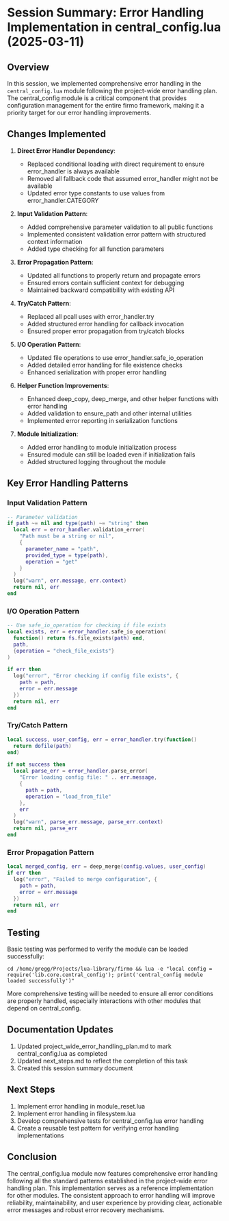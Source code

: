 # Session Summary: Error Handling Implementation in central_config.lua (2025-03-11)

## Overview

In this session, we implemented comprehensive error handling in the `central_config.lua` module following the project-wide error handling plan. The central_config module is a critical component that provides configuration management for the entire firmo framework, making it a priority target for our error handling improvements.

## Changes Implemented

1. **Direct Error Handler Dependency**:
   - Replaced conditional loading with direct requirement to ensure error_handler is always available
   - Removed all fallback code that assumed error_handler might not be available
   - Updated error type constants to use values from error_handler.CATEGORY

2. **Input Validation Pattern**:
   - Added comprehensive parameter validation to all public functions
   - Implemented consistent validation error pattern with structured context information
   - Added type checking for all function parameters

3. **Error Propagation Pattern**:
   - Updated all functions to properly return and propagate errors
   - Ensured errors contain sufficient context for debugging
   - Maintained backward compatibility with existing API

4. **Try/Catch Pattern**:
   - Replaced all pcall uses with error_handler.try
   - Added structured error handling for callback invocation
   - Ensured proper error propagation from try/catch blocks

5. **I/O Operation Pattern**:
   - Updated file operations to use error_handler.safe_io_operation
   - Added detailed error handling for file existence checks
   - Enhanced serialization with proper error handling

6. **Helper Function Improvements**:
   - Enhanced deep_copy, deep_merge, and other helper functions with error handling
   - Added validation to ensure_path and other internal utilities
   - Implemented error reporting in serialization functions

7. **Module Initialization**:
   - Added error handling to module initialization process
   - Ensured module can still be loaded even if initialization fails
   - Added structured logging throughout the module

## Key Error Handling Patterns

### Input Validation Pattern

```lua
-- Parameter validation
if path ~= nil and type(path) ~= "string" then
  local err = error_handler.validation_error(
    "Path must be a string or nil",
    {
      parameter_name = "path",
      provided_type = type(path),
      operation = "get"
    }
  )
  log("warn", err.message, err.context)
  return nil, err
end
```

### I/O Operation Pattern

```lua
-- Use safe_io_operation for checking if file exists
local exists, err = error_handler.safe_io_operation(
  function() return fs.file_exists(path) end,
  path,
  {operation = "check_file_exists"}
)

if err then
  log("error", "Error checking if config file exists", {
    path = path,
    error = err.message
  })
  return nil, err
end
```

### Try/Catch Pattern

```lua
local success, user_config, err = error_handler.try(function()
  return dofile(path)
end)

if not success then
  local parse_err = error_handler.parse_error(
    "Error loading config file: " .. err.message,
    {
      path = path,
      operation = "load_from_file"
    },
    err
  )
  log("warn", parse_err.message, parse_err.context)
  return nil, parse_err
end
```

### Error Propagation Pattern

```lua
local merged_config, err = deep_merge(config.values, user_config)
if err then
  log("error", "Failed to merge configuration", {
    path = path,
    error = err.message
  })
  return nil, err
end
```

## Testing

Basic testing was performed to verify the module can be loaded successfully:

```
cd /home/gregg/Projects/lua-library/firmo && lua -e "local config = require('lib.core.central_config'); print('central_config module loaded successfully')"
```

More comprehensive testing will be needed to ensure all error conditions are properly handled, especially interactions with other modules that depend on central_config.

## Documentation Updates

1. Updated project_wide_error_handling_plan.md to mark central_config.lua as completed
2. Updated next_steps.md to reflect the completion of this task
3. Created this session summary document

## Next Steps

1. Implement error handling in module_reset.lua
2. Implement error handling in filesystem.lua
3. Develop comprehensive tests for central_config.lua error handling
4. Create a reusable test pattern for verifying error handling implementations

## Conclusion

The central_config.lua module now features comprehensive error handling following all the standard patterns established in the project-wide error handling plan. This implementation serves as a reference implementation for other modules. The consistent approach to error handling will improve reliability, maintainability, and user experience by providing clear, actionable error messages and robust error recovery mechanisms.